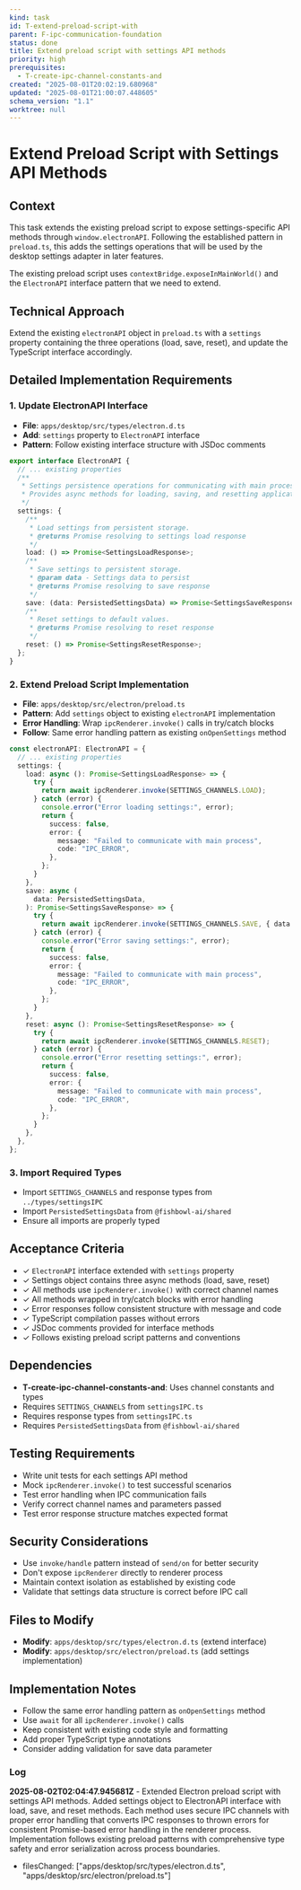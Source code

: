 ```yaml
---
kind: task
id: T-extend-preload-script-with
parent: F-ipc-communication-foundation
status: done
title: Extend preload script with settings API methods
priority: high
prerequisites:
  - T-create-ipc-channel-constants-and
created: "2025-08-01T20:02:19.680968"
updated: "2025-08-01T21:00:07.448605"
schema_version: "1.1"
worktree: null
---
```


# Extend Preload Script with Settings API Methods

## Context

This task extends the existing preload script to expose settings-specific API methods through `window.electronAPI`. Following the established pattern in `preload.ts`, this adds the settings operations that will be used by the desktop settings adapter in later features.

The existing preload script uses `contextBridge.exposeInMainWorld()` and the `ElectronAPI` interface pattern that we need to extend.

## Technical Approach

Extend the existing `electronAPI` object in `preload.ts` with a `settings` property containing the three operations (load, save, reset), and update the TypeScript interface accordingly.

## Detailed Implementation Requirements

### 1. Update ElectronAPI Interface

- **File**: `apps/desktop/src/types/electron.d.ts`
- **Add**: `settings` property to `ElectronAPI` interface
- **Pattern**: Follow existing interface structure with JSDoc comments

```typescript
export interface ElectronAPI {
  // ... existing properties
  /**
   * Settings persistence operations for communicating with main process.
   * Provides async methods for loading, saving, and resetting application settings.
   */
  settings: {
    /**
     * Load settings from persistent storage.
     * @returns Promise resolving to settings load response
     */
    load: () => Promise<SettingsLoadResponse>;
    /**
     * Save settings to persistent storage.
     * @param data - Settings data to persist
     * @returns Promise resolving to save response
     */
    save: (data: PersistedSettingsData) => Promise<SettingsSaveResponse>;
    /**
     * Reset settings to default values.
     * @returns Promise resolving to reset response
     */
    reset: () => Promise<SettingsResetResponse>;
  };
}
```

### 2. Extend Preload Script Implementation

- **File**: `apps/desktop/src/electron/preload.ts`
- **Pattern**: Add `settings` object to existing `electronAPI` implementation
- **Error Handling**: Wrap `ipcRenderer.invoke()` calls in try/catch blocks
- **Follow**: Same error handling pattern as existing `onOpenSettings` method

```typescript
const electronAPI: ElectronAPI = {
  // ... existing properties
  settings: {
    load: async (): Promise<SettingsLoadResponse> => {
      try {
        return await ipcRenderer.invoke(SETTINGS_CHANNELS.LOAD);
      } catch (error) {
        console.error("Error loading settings:", error);
        return {
          success: false,
          error: {
            message: "Failed to communicate with main process",
            code: "IPC_ERROR",
          },
        };
      }
    },
    save: async (
      data: PersistedSettingsData,
    ): Promise<SettingsSaveResponse> => {
      try {
        return await ipcRenderer.invoke(SETTINGS_CHANNELS.SAVE, { data });
      } catch (error) {
        console.error("Error saving settings:", error);
        return {
          success: false,
          error: {
            message: "Failed to communicate with main process",
            code: "IPC_ERROR",
          },
        };
      }
    },
    reset: async (): Promise<SettingsResetResponse> => {
      try {
        return await ipcRenderer.invoke(SETTINGS_CHANNELS.RESET);
      } catch (error) {
        console.error("Error resetting settings:", error);
        return {
          success: false,
          error: {
            message: "Failed to communicate with main process",
            code: "IPC_ERROR",
          },
        };
      }
    },
  },
};
```

### 3. Import Required Types

- Import `SETTINGS_CHANNELS` and response types from `../types/settingsIPC`
- Import `PersistedSettingsData` from `@fishbowl-ai/shared`
- Ensure all imports are properly typed

## Acceptance Criteria

- ✓ `ElectronAPI` interface extended with `settings` property
- ✓ Settings object contains three async methods (load, save, reset)
- ✓ All methods use `ipcRenderer.invoke()` with correct channel names
- ✓ All methods wrapped in try/catch blocks with error handling
- ✓ Error responses follow consistent structure with message and code
- ✓ TypeScript compilation passes without errors
- ✓ JSDoc comments provided for interface methods
- ✓ Follows existing preload script patterns and conventions

## Dependencies

- **T-create-ipc-channel-constants-and**: Uses channel constants and types
- Requires `SETTINGS_CHANNELS` from `settingsIPC.ts`
- Requires response types from `settingsIPC.ts`
- Requires `PersistedSettingsData` from `@fishbowl-ai/shared`

## Testing Requirements

- Write unit tests for each settings API method
- Mock `ipcRenderer.invoke()` to test successful scenarios
- Test error handling when IPC communication fails
- Verify correct channel names and parameters passed
- Test error response structure matches expected format

## Security Considerations

- Use `invoke/handle` pattern instead of `send/on` for better security
- Don't expose `ipcRenderer` directly to renderer process
- Maintain context isolation as established by existing code
- Validate that settings data structure is correct before IPC call

## Files to Modify

- **Modify**: `apps/desktop/src/types/electron.d.ts` (extend interface)
- **Modify**: `apps/desktop/src/electron/preload.ts` (add settings implementation)

## Implementation Notes

- Follow the same error handling pattern as `onOpenSettings` method
- Use `await` for all `ipcRenderer.invoke()` calls
- Keep consistent with existing code style and formatting
- Add proper TypeScript type annotations
- Consider adding validation for save data parameter

### Log

**2025-08-02T02:04:47.945681Z** - Extended Electron preload script with settings API methods. Added settings object to ElectronAPI interface with load, save, and reset methods. Each method uses secure IPC channels with proper error handling that converts IPC responses to thrown errors for consistent Promise-based error handling in the renderer process. Implementation follows existing preload patterns with comprehensive type safety and error serialization across process boundaries.

- filesChanged: ["apps/desktop/src/types/electron.d.ts", "apps/desktop/src/electron/preload.ts"]
